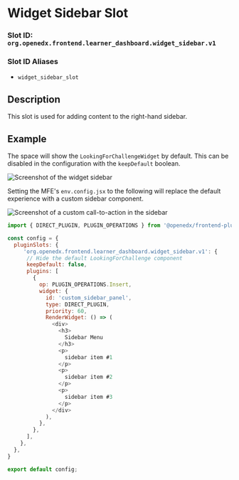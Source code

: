 # Widget Sidebar Slot

### Slot ID: `org.openedx.frontend.learner_dashboard.widget_sidebar.v1`

### Slot ID Aliases
* `widget_sidebar_slot`

## Description

This slot is used for adding content to the right-hand sidebar.

## Example

The space will show the `LookingForChallengeWidget` by default. This can be disabled in the configuration with the `keepDefault` boolean.

![Screenshot of the widget sidebar](./images/widget_sidebar_slot.png)

Setting the MFE's `env.config.jsx` to the following will replace the default experience with a custom sidebar component.

![Screenshot of a custom call-to-action in the sidebar](./images/readme_custom_sidebar.png)

```js
import { DIRECT_PLUGIN, PLUGIN_OPERATIONS } from '@openedx/frontend-plugin-framework';

const config = {
  pluginSlots: {
     'org.openedx.frontend.learner_dashboard.widget_sidebar.v1': {
      // Hide the default LookingForChallenge component
      keepDefault: false,
      plugins: [
        {
          op: PLUGIN_OPERATIONS.Insert,
          widget: {
            id: 'custom_sidebar_panel',
            type: DIRECT_PLUGIN,
            priority: 60,
            RenderWidget: () => (
              <div>
                <h3>
                  Sidebar Menu
                </h3>
                <p>
                  sidebar item #1
                </p>
                <p>
                  sidebar item #2
                </p>
                <p>
                  sidebar item #3
                </p>
              </div>
            ),
          },
        },
      ],
    },
  },
}

export default config;
```